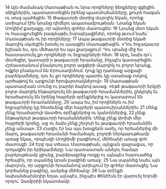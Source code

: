 14 Այն ժամանակ Մատաթիան ու նրա որդիները ձեռքները գցեցին օձիքներին, պատառոտեցին իրենց պատմուճանները, քուրձ հագան ու սուգ պահեցին: 15 Թագաւորի մօտից մարդիկ եկան, որոնք ստիպում էին նրանց դիմելու ապստամբութեան: Նրանք եկան Մոդիիմ քաղաքը, որ այնտեղ զոհեր մատուցեն: 16 Նրանց մօտ եկան ու հաւաքուեցին բազմաթիւ իսրայէլացիներ, որոնց թւում նաեւ՝ Մատաթիան ու իր որդիները: 17 Ապա թագաւորի մօտից եկած մարդիկ սկսեցին խօսել ու ասացին Մատաթիային. «Դու հռչակաւոր իշխան ես, դու մեծաւոր ես այս քաղաքում: Դու սրանց մէջ ես հաստատուել քո որդիների ու եղբայրների հետ: 18 Արդ, նախ դո՛ւ մօտեցիր, կատարի՛ր թագաւորի հրամանը, ինչպէս կատարեցին Հրէաստանում բնակուող բոլոր ազգերի մարդիկ ու բոլոր նրանք, ովքեր բնակւում են Երուսաղէմում. դուք կը դառնաք արքայի բարեկամները, դու եւ քո որդիները պատիւ կը ստանաք ոսկով, արծաթով եւ արքունի հրովարտակներով»:
19 Մատաթիան պատասխան տուեց ու բարձր ձայնով ասաց. «Եթէ թագաւորի երկրի բոլոր մարդիկ ենթարկուել են թագաւորի հրամաններին, ընկրկել եւ հրաժարուել են իրենց հայրերի օրէնքներից ու կատարում են թագաւորի հրամանները, 20 ապա ես, իմ որդիներն ու իմ եղբայրները կը հետեւենք մեր հայրերի պատուիրաններին: 21 Մենք չենք հրաժարուի Աստծու օրէնքներից ու կանոններից, 22 չենք ենթարկուի թագաւորի հրամաններին: Մենք չենք փոխի մեր հայրերի կրօնը, աջ ու ձախ չենք շեղուի եւ թագաւորի հրամանին չենք անսայ»:
23 Հազիւ էր նա այս խօսքերն ասել, որ հրեաներից մի մարդ, թագաւորի հրամանի համաձայն, բոլորի ներկայութեամբ առաջ եկաւ, որպէսզի Մոդիիմի բագինում, մեհեանի առաջ զոհ մատուցի: 24 Երբ դա տեսաւ Մատաթիան, այնքան զայրացաւ, որ դողացին իր երիկամները: Նա դատաստան անելու համար բարկութեամբ լցուեց, բարձրացրեց ոտքը ու այնպէս հարուածեց հրեային, որ սպանեց նրան բագինի առաջ: 25 Նա սպանեց նաեւ այն մարդուն, որ արքունի հրամանով ստիպում էր զոհեր մատուցել: Նա կործանեց բագինը, աւերեց մեհեանը: 26 Նա օրէնքի նախանձախնդիր եղաւ այնպէս, ինչպէս Փենէէսն էր վարուել Եդոմի որդու՝ Զամբրիի նկատմամբ:
